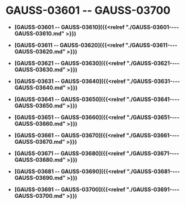 # GAUSS-03601 -- GAUSS-03700

-   **[GAUSS-03601 -- GAUSS-03610]({{<relref "./GAUSS-03601----GAUSS-03610.md" >}})**

-   **[GAUSS-03611 -- GAUSS-03620]({{<relref "./GAUSS-03611----GAUSS-03620.md" >}})**

-   **[GAUSS-03621 -- GAUSS-03630]({{<relref "./GAUSS-03621----GAUSS-03630.md" >}})**

-   **[GAUSS-03631 -- GAUSS-03640]({{<relref "./GAUSS-03631----GAUSS-03640.md" >}})**

-   **[GAUSS-03641 -- GAUSS-03650]({{<relref "./GAUSS-03641----GAUSS-03650.md" >}})**

-   **[GAUSS-03651 -- GAUSS-03660]({{<relref "./GAUSS-03651----GAUSS-03660.md" >}})**

-   **[GAUSS-03661 -- GAUSS-03670]({{<relref "./GAUSS-03661----GAUSS-03670.md" >}})**

-   **[GAUSS-03671 -- GAUSS-03680]({{<relref "./GAUSS-03671----GAUSS-03680.md" >}})**

-   **[GAUSS-03681 -- GAUSS-03690]({{<relref "./GAUSS-03681----GAUSS-03690.md" >}})**

-   **[GAUSS-03691 -- GAUSS-03700]({{<relref "./GAUSS-03691----GAUSS-03700.md" >}})**
